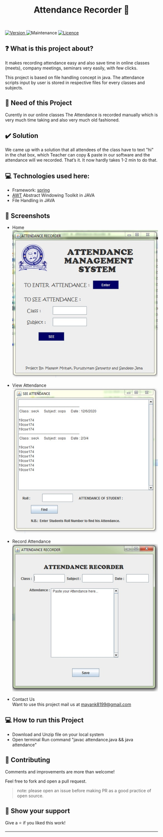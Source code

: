 <h1 align="center">Attendance Recorder 👋</h1>
<br>

<p>
  <a href="https://github.com/mayankmohak/attendance-recorder" target="_blank">
    <img alt="Version" src="https://img.shields.io/badge/version-1.0.0-blue.svg?cacheSeconds=2592000" />
  </a>
  <img alt="Maintenance" src="https://img.shields.io/badge/Maintained-yes-blue.svg" />
  <a href="https://github.com/mayankmohak/attendance-recorder/blob/main/LICENSE" target="_blank">
    <img alt="Licence" src="https://img.shields.io/badge/License-Apache%202.0-blue.svg" />
  </a>
</p>

## ❓ What is this project about?

It makes recording attendance easy and also save time in online classes (meets), company meetings, seminars very easily, with few clicks.

This project is based on file handling concept in java. The attendance scripts input by user is stored in respective files for every classes and subjects.

## :thinking: Need of this Project

Curently in our online classes The Attendance is recorded manually which is very much time taking and also very much old fashioned.

## :heavy_check_mark: Solution

We came up with a solution that all attendees of the class have to text "hi" in the chat box, which Teacher can copy & paste in our software and the attendance will we recorded. That’s it.
It now hardly takes 1-2 min to do that.

## :computer: Technologies used here:
  - Framework: [spring](https://www.javatpoint.com/spring-tutorial)
  - [AWT](https://www.javatpoint.com/java-awt) Abstract Windowing Toolkit in JAVA
  - File Handling in JAVA

## :camera_flash: Screenshots
* Home<br>
![Home](./screenshoot/main.jpg)
  
* View Attendance<br>
![View window](./screenshoot/view.jpg)

* Record Attendance<br>
![Attendance Recorder](./screenshoot/record.jpg)

* Contact Us<br>
  Want to use this project mail us at [mayank8199@gmail.com](mailto:mayank8199@gmail.com)



## :computer: How to run this Project
  - Download and Unzip file on your local system
  - Open terminal Run command "javac attendance.java && java attendance"
  
  
## 🤝 Contributing
Comments and improvements are more than welcome!

Feel free to fork and open a pull request.
>note: please open an issue before making PR as a good practice of open source.

## 🙌 Show your support

Give a ⭐️ if you liked this work!

<hr>
